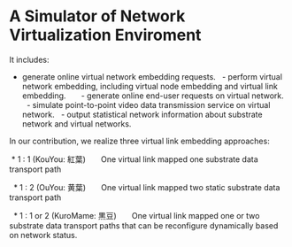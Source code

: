 # A Simulator of Network Virtualization Enviroment


It includes:

- generate online virtual network embedding requests.</n>
   - perform virtual network embedding, including virtual node embedding and virtual link embedding.    
   - generate online end-user requests on virtual network.
   - simulate point-to-point video data transmission service on virtual network.
   - output statistical network information about substrate network and virtual networks.
 

In our contribution, we realize three virtual link embedding approaches:

   *  1 : 1  (KouYou: 紅葉)
        One virtual link mapped one substrate data transport path

   *  1 : 2  (OuYou: 黄葉)
        One virtual link mapped two static substrate data transport path
        
   *  1 : 1 or 2 (KuroMame: 黒豆)
        One virtual link mapped one or two substrate data transport paths that can be reconfigure dynamically based on network status.

